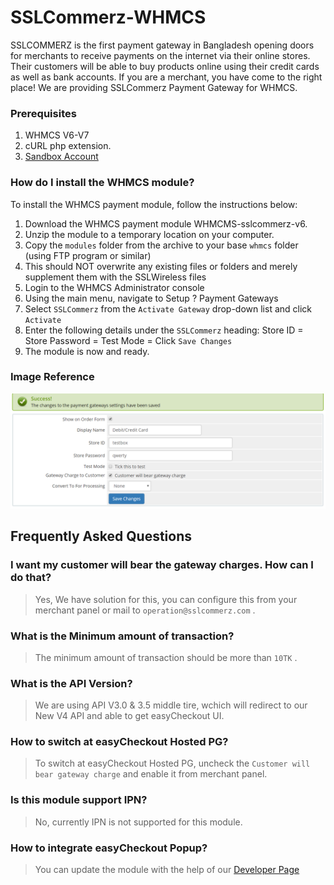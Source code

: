 # SSLCommerz-WHMCS

SSLCOMMERZ is the first payment gateway in Bangladesh opening doors for merchants to receive payments on the internet via their online stores. Their customers will be able to buy products online using their credit cards as well as bank accounts. If you are a merchant, you have come to the right place! We are providing SSLCommerz Payment Gateway for WHMCS.

### Prerequisites

1. WHMCS V6-V7
2. cURL php extension.
3. [Sandbox Account](https://developer.sslcommerz.com/registration/ "SSLCommerz Sandbox Registration")

### How do I install the WHMCS module?

To install the WHMCS payment module, follow the instructions below:

1. Download the WHMCS payment module WHMCMS-sslcommerz-v6.
2. Unzip the module to a temporary location on your computer.
3. Copy the `modules` folder from the archive to your base `whmcs` folder (using FTP program or similar)
4. This should NOT overwrite any existing files or folders and merely supplement them with the SSLWireless files
5. Login to the WHMCS Administrator console
6. Using the main menu, navigate to Setup ? Payment Gateways
7. Select `SSLCommerz` from the `Activate Gateway` drop-down list and click `Activate`
8. Enter the following details under the `SSLCommerz` heading: 
Store ID = <Integration page>
Store Password = <Integration page>
Test Mode =
Click `Save Changes`
9. The module is now and ready.

### Image Reference

![Payments Menu](images/config.png)

## Frequently Asked Questions

### I want my customer will bear the gateway charges. How can I do that?
> Yes, We have solution for this, you can configure this from your merchant panel or mail to `operation@sslcommerz.com` .

### What is the Minimum amount of transaction?
> The minimum amount of transaction should be more than `10TK` .

### What is the API Version?
> We are using API V3.0 & 3.5 middle tire, wchich will redirect to our New V4 API and able to get easyCheckout UI.

### How to switch at easyCheckout Hosted PG?
> To switch at easyCheckout Hosted PG, uncheck the `Customer will bear gateway charge` and enable it from merchant panel.

### Is this module support IPN?
> No, currently IPN is not supported for this module.

### How to integrate easyCheckout Popup?
> You can update the module with the help of our [Developer Page](https://developer.sslcommerz.com/doc/v4/#easy-chechout "SSLCommerz Developer Page")